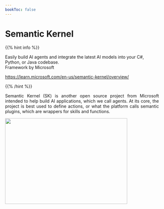 ```yaml
---
bookToc: false
---
```


# Semantic Kernel

{{% hint info %}}

Easily build AI agents and integrate the latest AI models into your C#, Python, or Java codebase.
<br>Framework by Microsoft

https://learn.microsoft.com/en-us/semantic-kernel/overview/


{{% /hint %}}



<div style="text-align: justify;">

Semantic Kernel (SK) is another open source project from Microsoft intended to help build AI applications, which we call agents. 
At its core, the project is best used to define actions, or what the platform calls semantic plugins, which are wrappers for skills and functions.
</div>

<img src="/images/image-2.png" width="400" height="280" />




